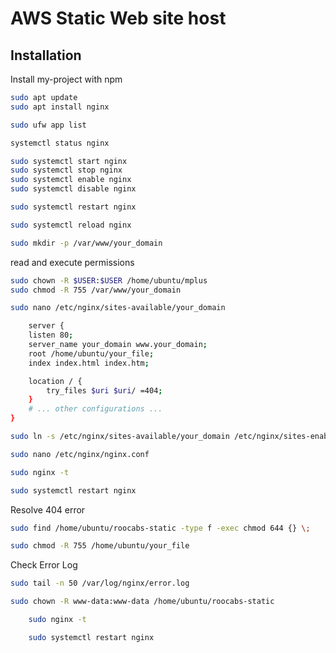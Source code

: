 
# AWS Static Web site host




## Installation

Install my-project with npm

```bash
sudo apt update
sudo apt install nginx
```
```bash
sudo ufw app list
```
```bash
systemctl status nginx
```
```bash
sudo systemctl start nginx
sudo systemctl stop nginx
sudo systemctl enable nginx
sudo systemctl disable nginx
```

```bash
sudo systemctl restart nginx
```
```bash
sudo systemctl reload nginx
```

```bash
sudo mkdir -p /var/www/your_domain
```
read and execute permissions
```bash
sudo chown -R $USER:$USER /home/ubuntu/mplus
sudo chmod -R 755 /var/www/your_domain
```
```bash
sudo nano /etc/nginx/sites-available/your_domain
```
```bash
    server {
    listen 80;
    server_name your_domain www.your_domain;
    root /home/ubuntu/your_file;
    index index.html index.htm;

    location / {
        try_files $uri $uri/ =404;
    }
    # ... other configurations ...
}
```
```bash
sudo ln -s /etc/nginx/sites-available/your_domain /etc/nginx/sites-enabled/
```
```bash
sudo nano /etc/nginx/nginx.conf
```

```bash
sudo nginx -t
```
```bash
sudo systemctl restart nginx
```

Resolve 404 error
```bash
sudo find /home/ubuntu/roocabs-static -type f -exec chmod 644 {} \;
```
```bash
sudo chmod -R 755 /home/ubuntu/your_file
```
Check Error Log
```bash
sudo tail -n 50 /var/log/nginx/error.log
```
```bash
sudo chown -R www-data:www-data /home/ubuntu/roocabs-static
```
```bash
    sudo nginx -t
```
```bash
    sudo systemctl restart nginx
```
